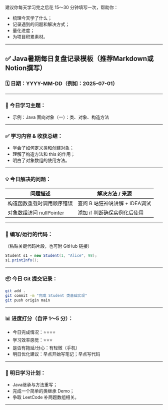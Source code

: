 建议你每天学习完之后花 15～30 分钟填写一次，帮助你：

* 梳理今天学了什么；
* 记录遇到的问题和解决方式；
* 量化进度；
* 为项目积累素材。

---

## ✅ Java暑期每日复盘记录模板（推荐Markdown或Notion撰写）

### 🗓 日期：YYYY-MM-DD（例如：2025-07-01）

---

### 📌 今日学习主题：

* 示例：Java 面向对象（一）：类、对象、构造方法

---

### ✅ 学习内容 & 收获总结：

* 学会了如何定义类和创建对象；
* 理解了构造方法和 this 的作用；
* 明白了对象数组的使用方法。

---

### 💡 今日解决的问题：

| 问题描述               | 解决方法 / 来源            |
| ------------------ | -------------------- |
| 构造函数重载时调用顺序错误      | 查阅 B 站狂神说讲解 + IDEA调试 |
| 对象数组访问 nullPointer | 添加 if 判断确保实例化后使用     |

---

### 🔧 编写/运行的代码：

（粘贴关键代码片段，也可附 GitHub 链接）

```java
Student s1 = new Student(1, "Alice", 98);
s1.printInfo();
```

---

### 📦 今日 Git 提交记录：

```bash
git add .
git commit -m "完成 Student 类基础实现"
git push origin main
```

---

### 📊 进度打分（自评 1～5 分）：

* 今日完成情况：⭐⭐⭐⭐
* 学习效率感觉：⭐⭐⭐
* 是否有拖延/分心：有轻微（手机）
* 明日优化建议：早点开始写笔记；早点写代码

---

### 📅 明日学习计划：

* Java继承与方法重写；
* 完成一个简单的类继承 Demo；
* 争取 LeetCode 补两题数组相关。

---
